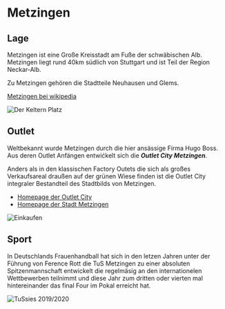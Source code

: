 # Metzingen
## Lage
Metzingen ist eine Große Kreisstadt am Fuße der schwäbischen Alb. Metzingen liegt rund 40km südlich von Stuttgart und ist Teil der Region Neckar-Alb.

Zu Metzingen gehören die Stadtteile Neuhausen und Glems.

[Metzingen bei wikipedia](https://de.wikipedia.org/wiki/Metzingen)

![Der Keltern Platz](https://www.metzingen.de/ceasy/resource/11195?&doCrop=1&width=960)

## Outlet
Weltbekannt wurde Metzingen durch die hier ansässige Firma Hugo Boss. Aus deren Outlet Anfängen entwićkelt sich die __*Outlet City Metzingen*__. 

Anders als in den klassischen Factory Outets die sich als großes Verkaufsareal draußen auf der grünen Wiese finden ist die Outlet City integraler Bestandteil des Stadtbilds von Metzingen.

* [Homepage der Outlet City](https://www.outletcity.com/de/metzingen/)
* [Homepage der Stadt Metzingen](https://www.metzingen.de/willkommen)

![Einkaufen](https://www.metzingen.de/ceasy/resource/10953?&doCrop=1&width=960)

## Sport
In Deutschlands Frauenhandball hat sich in den letzen Jahren unter der Führung von Ference Rott die TuS Metzingen zu einer absoluten Spitzenmannschaft entwickelt die regelmäsig an den internationelen Wettbewerben teilnimmt und diese Jahr zum dritten oder vierten mal hintereinander das final Four im Pokal erreicht hat.

![TuSsies 2019/2020](https://handball-tussies.com/wp-content/uploads/2017/07/Mannschaftsfoto_2019_20_FB_small-e1569486136881.jpg)


